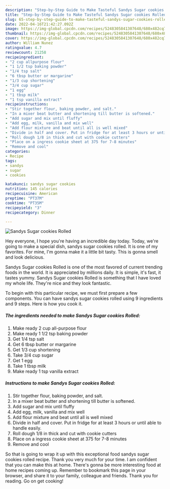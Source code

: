 ```yaml
---
description: "Step-by-Step Guide to Make Tasteful Sandys Sugar cookies Rolled"
title: "Step-by-Step Guide to Make Tasteful Sandys Sugar cookies Rolled"
slug: 65-step-by-step-guide-to-make-tasteful-sandys-sugar-cookies-rolled
date: 2022-04-16T21:42:27.092Z
image: https://img-global.cpcdn.com/recipes/5248305841307648/680x482cq70/sandys-sugar-cookies-rolled-recipe-main-photo.jpg
thumbnail: https://img-global.cpcdn.com/recipes/5248305841307648/680x482cq70/sandys-sugar-cookies-rolled-recipe-main-photo.jpg
cover: https://img-global.cpcdn.com/recipes/5248305841307648/680x482cq70/sandys-sugar-cookies-rolled-recipe-main-photo.jpg
author: William Nunez
ratingvalue: 4.7
reviewcount: 21258
recipeingredient:
- "2 cup allpurpose flour"
- "1 1/2 tsp baking powder"
- "1/4 tsp salt"
- "6 tbsp butter or margarine"
- "1/3 cup shortening"
- "3/4 cup sugar"
- "1 egg"
- "1 tbsp milk"
- "1 tsp vanilla extract"
recipeinstructions:
- "Stir together flour, baking powder, and salt."
- "In a mixer beat butter and shortening till butter is softened."
- "Add sugar and mix until fluffy"
- "Add egg, milk, vanilla and mix well"
- "Add flour mixture and beat until all is well mixed"
- "Divide in half and cover. Put in fridge for at least 3 hours or until able to handle easily."
- "Roll dough 1/8 in thick and cut with cookie cutters"
- "Place on a ingress cookie sheet at 375 for 7-8 minutes"
- "Remove and cool"
categories:
- Recipe
tags:
- sandys
- sugar
- cookies

katakunci: sandys sugar cookies 
nutrition: 145 calories
recipecuisine: American
preptime: "PT37M"
cooktime: "PT35M"
recipeyield: "3"
recipecategory: Dinner

---
```



![Sandys Sugar cookies Rolled](https://img-global.cpcdn.com/recipes/5248305841307648/680x482cq70/sandys-sugar-cookies-rolled-recipe-main-photo.jpg)

Hey everyone, I hope you're having an incredible day today. Today, we're going to make a special dish, sandys sugar cookies rolled. It is one of my favorites. For mine, I'm gonna make it a little bit tasty. This is gonna smell and look delicious.



Sandys Sugar cookies Rolled is one of the most favored of current trending foods in the world. It is appreciated by millions daily. It is simple, it's fast, it tastes yummy. Sandys Sugar cookies Rolled is something that I have loved my whole life. They're nice and they look fantastic.


To begin with this particular recipe, we must first prepare a few components. You can have sandys sugar cookies rolled using 9 ingredients and 9 steps. Here is how you cook it.

<!--inarticleads1-->

##### The ingredients needed to make Sandys Sugar cookies Rolled:

1. Make ready 2 cup all-purpose flour
1. Make ready 1 1/2 tsp baking powder
1. Get 1/4 tsp salt
1. Get 6 tbsp butter or margarine
1. Get 1/3 cup shortening
1. Take 3/4 cup sugar
1. Get 1 egg
1. Take 1 tbsp milk
1. Make ready 1 tsp vanilla extract




<!--inarticleads2-->

##### Instructions to make Sandys Sugar cookies Rolled:

1. Stir together flour, baking powder, and salt.
1. In a mixer beat butter and shortening till butter is softened.
1. Add sugar and mix until fluffy
1. Add egg, milk, vanilla and mix well
1. Add flour mixture and beat until all is well mixed
1. Divide in half and cover. Put in fridge for at least 3 hours or until able to handle easily.
1. Roll dough 1/8 in thick and cut with cookie cutters
1. Place on a ingress cookie sheet at 375 for 7-8 minutes
1. Remove and cool




So that is going to wrap it up with this exceptional food sandys sugar cookies rolled recipe. Thank you very much for your time. I am confident that you can make this at home. There's gonna be more interesting food at home recipes coming up. Remember to bookmark this page in your browser, and share it to your family, colleague and friends. Thank you for reading. Go on get cooking!
